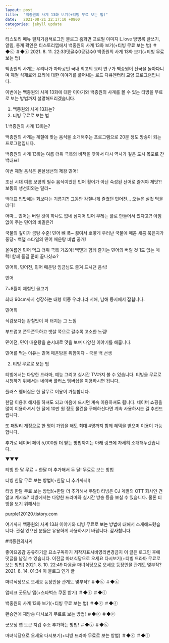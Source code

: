 ```yaml
---
layout: post
title:  "백종원의 사계 13화 보기(+티빙 무료 보는 법)"
date:   2021-08-21 22:17:10 +0800
categories: jekyll update
---
```

티스토리 메뉴 펼치기검색로그인
블로그 홈화면
프로필 이미지
L.love
방명록
글쓰기, 알림, 통계 확인은 티스토리앱에서
백종원의 사계 13화 보기(+티빙 무료 보는 법)
＃◆ⓒ ＃◆ⓒ
2021. 8. 11. 22:33댓글수0공감수0
백종원의 사계 13화 보기(+티빙 무료 보는 법)
 

백종원의 사계는 우리나가 자타공인 국내 최고의 요리 연구가 백종원이 전국을 돌아다니며 제철 식재료와 요리에 대한 이야기를 풀어내는 로드 다큐멘터리 교양 프로그램입니다. 

 


 

이번에는 백종원의 사계 13화에 대한 이야기와 백종원의 사계를 볼 수 있는 티빙을 무료로 보는 방법까지 설명해드리겠습니다. 

 

 

1. 백종원의 사계 13화는?
2. 티빙 무료로 보는 법
 

 

1.백종원의 사계 13화는?
 

백종원의 사계는 계절에 맞는 음식을 소개해주는 프로그램으로 20분 정도 방송이 되는 프로그램입니다. 

 

백종원의 사계 13화는 여름 더위 극복의 비책을 찾아서 다시 역사가 깊은 도시 목포로 간 백대표!

이번 제철 음식은 흰살생선의 제왕 민어!

 


 

조선 시대 여름 보양의 필수 음식이었던 민어 활어가 아닌 숙성된 선어로 즐겨야 제맛?! 보통의 생선회와는 달라~

백대표 입맛에는 회보다는 기름기?! 그동안 감질나게 즐겼던 민어전… 오늘은 실컷 먹을 테다!

 

어따… 민어는 버릴 것이 하나도 없네 심지어 민어 부레는 풀로 만들어서 썼다고?! 아낌없이 주는 민어의 비밀은?!

 

국물의 깊이가 곰탕 수준! 민어 뼈 푹~ 끓여서 뽀얗게 우러난 국물에 매콤 새콤 묵은지가 퐁당~ 백댚 스타일의 민어 매운탕 비법 공개!

 

올여름엔 민어 먹고 더위 극복 가즈아! 백댚과 함께 즐기는 민어의 버릴 것 1도 없는 매력! 함께 즐길 준비 끝나셨죠?

 

 



 

 

민어회, 민어전, 민어 매운탕 임금님도 즐겨 드시던 음식!

 

 


 

민어

7~8월이 제철인 물고기

최대 90cm까지 성장하는 대형 어종 우리나라 서해, 남해 등지에서 잡힙니다. 

 

 

 

민어회 

 

식감보다는 감칠맛이 팍 터지는 그 느낌

부드럽고 쫀득쫀득하고 뱃살 쪽으로 갈수록 고소한 느낌!

 

 

민어전, 민어 매운탕을 순서대로 맛을 보며 다양한 이야기를 해줍니다. 

 

 

 

민어를 먹는 이유는 민어 매운탕을 위함이다 - 국물 백 선생
 

 

 

 

 

2. 티빙 무료로 보는 법
 


 

티빙에서는 다양한 드라마, 예능 그리고 실시간 TV까지 볼 수 있습니다. 티빙을 무료로 시청하기 위해서는 네이버 플러스 멤버십을 이용하시면 됩니다. 

플러스 멤버십은 한 달무료 이용이 가능합니다. 

 


 

 한달 이용후 해지를 하셔도 되고 마음에 드시면 계속 이용하셔도 됩니다. 네이버 쇼핑을 많이 이용하셔서 한 달에 10만 원 정도 물건을 구매하신다면 계속 사용하시는 걸 추천드립니다. 

또 패밀리 계정으로 한 명이 가입을 해도 최대 4명까지 함께 혜택을 받으며 이용이 가능합니다. 

 

추가로 네이버 페이 5,000원 더 받는 방법까지는 아래 링크에 자세히 소개해두겠습니다. 

 

 

▼▼▼

 

티빙 한 달 무료 + 한달 더 추가해서 두 달! 무료로 보는 방법

 

 
티빙 한달 무료 보는 방법!(+한달 더 추가까지!)

티빙 한달 무료 보는 방법!(+한달 더 추가해서 두달!) 티빙은 CJ 계열의 OTT 회사인 건 알고 계시죠? 티빙에서는 다양한 드라마와 실시간 방송 등을 보실 수 있습니다. 물론 티빙을 보기 위해서는

purple120120.tistory.com
 

 

 

여기까지 백종원의 사계 13화 이야기와 티빙 무료로 보는 방법에 대해서 소개해드렸습니다. 관심 있으신 분들은 유용하게 사용하시기 바랍니다. 감사합니다. 

 

 

 

#백종원의사계

좋아요공감
공유하기글 요소구독하기
저작자표시비영리변경금지
이 글은 로그인 후에 댓글을 남길 수 있습니다.
이전글
마녀식당으로 오세요 다시보기(+티빙 드라마 무료로 보는 방법)
2021. 8. 10. 22:49
다음글
마녀식당으로 오세요 등장인물 관계도 몇부작?
2021. 8. 14. 01:34
이 블로그 인기 글

마녀식당으로 오세요 등장인물 관계도 몇부작?
＃◆ⓒ ＃◆ⓒ

앱테크 굿모닝 앱(+스타벅스 쿠폰 받기)
＃◆ⓒ ＃◆ⓒ

백종원의 사계 13화 보기(+티빙 무료 보는 법)
＃◆ⓒ ＃◆ⓒ

환승연애 재방송 다시보기 무료로 보는 방법!
＃◆ⓒ ＃◆ⓒ

굿모닝 앱 토큰 지갑 주소 추가하는 방법!
＃◆ⓒ ＃◆ⓒ

마녀식당으로 오세요 다시보기(+티빙 드라마 무료로 보는 방법)
＃◆ⓒ ＃◆ⓒ